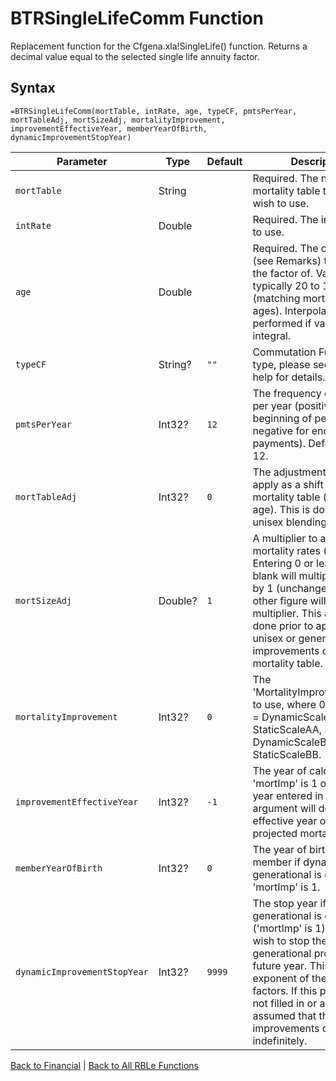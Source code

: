 # BTRSingleLifeComm Function

Replacement function for the Cfgena.xla!SingleLife() function.  Returns a decimal value equal to the selected single life annuity factor.

## Syntax

```excel
=BTRSingleLifeComm(mortTable, intRate, age, typeCF, pmtsPerYear, mortTableAdj, mortSizeAdj, mortalityImprovement, improvementEffectiveYear, memberYearOfBirth, dynamicImprovementStopYear)
```

Parameter | Type | Default | Description
---|---|---|---
`mortTable` | String |  | Required.  The name of the mortality table that you wish to use.
`intRate` | Double |  | Required.  The interest rate to use.
`age` | Double |  | Required.  The current age (see Remarks) to calculate the factor of. Value is typically 20 to 110 (matching mortality table ages). Interpolation is performed if value is not integral.
`typeCF` | String? | `""` | Commutation Function (CF) type, please see CFGENA help for details.
`pmtsPerYear` | Int32? | `12` | The frequency of payments per year (positive for beginning of period or negative for end of period payments).  Default value is 12.
`mortTableAdj` | Int32? | `0` | The adjustment years to apply as a shift to the mortality table (not the age). This is done before unisex blending.
`mortSizeAdj` | Double? | `1` | A multiplier to adjust the mortality rates (qx). Entering 0 or leaving it blank will multiply the rates by 1 (unchanged). Any other figure will serve as a multiplier. This action is done prior to applying unisex or generational improvements on the mortality table.
`mortalityImprovement` | Int32? | `0` | The 'MortalityImprovementType' to use, where 0 = Disable, 1 = DynamicScaleAA, 2 = StaticScaleAA, 31 = DynamicScaleBB, and 32 = StaticScaleBB.
`improvementEffectiveYear` | Int32? | `-1` | The year of calculation if 'mortImp' is 1 or 2. The year entered in this argument will determine the effective year of the projected mortality table.
`memberYearOfBirth` | Int32? | `0` | The year of birth for the member if dynamic generational is enabled 'mortImp' is 1.
`dynamicImprovementStopYear` | Int32? | `9999` | The stop year if dynamic generational is enabled ('mortImp' is 1) and you wish to stop the generational projection at a future year. This caps the exponent of the projection factors. If this parameter is not filled in or a '0' then it is assumed that the improvements continue indefinitely.

[Back to Financial](Readme.md) | [Back to All RBLe Functions](/RBLe/Readme.md#function-documentation)